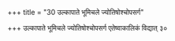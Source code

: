 +++
title = "30 उल्कापाते भूमिचले ज्योतिषोश्चोपसर्ग"

+++
उल्कापाते भूमिचले ज्योतिषोश्चोपसर्ग एतेष्वाकालिकं विद्यात् ३०